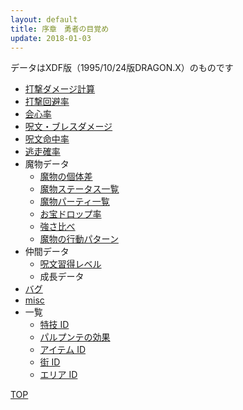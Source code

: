 ```yaml
---
layout: default
title: 序章　勇者の目覚め
update: 2018-01-03
---
```


データはXDF版（1995/10/24版DRAGON.X）のものです

* [打撃ダメージ計算](damage)
* [打撃回避率](avoid)
* [会心率](critical)
* [呪文・ブレスダメージ](spell_damage)
* [呪文命中率](spell_hit_rate)
* [逃走確率](escape)
* 魔物データ
	* [魔物の個体差](individual)
	* [魔物ステータス一覧](https://drive.google.com/open?id=1FF0TpyNchQzS6oRcmpotpQ2aY3DNgbhSX-ns2TqLOLo)
	* [魔物パーティ一覧](https://drive.google.com/open?id=1ohrnvDf9ML0zGQRJR9KrDvm-XfiZ2Kak4YjoI0cCuP8)
	* [お宝ドロップ率](drop)
	* [強さ比べ](monster_lv)
	* [魔物の行動パターン](behavior)
* 仲間データ
	* [呪文習得レベル](spell_lv)
	* 成長データ
* [バグ](bug)
* [misc](misc)
* 一覧
	* [特技 ID](skill_id)
	* [パルプンテの効果](parupunte)
	* [アイテム ID](item_id)
	* [街 ID](town_id)
	* [エリア ID](area_id)

<div><a href="..">TOP</a></div>

